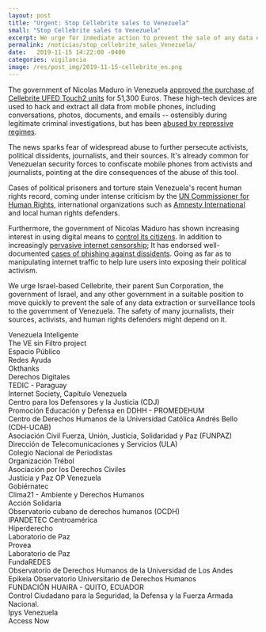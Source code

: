 ```yaml
---
layout: post
title: "Urgent: Stop Cellebrite sales to Venezuela"
small: "Stop Cellebrite sales to Venezuela"
excerpt: We urge for inmediate action to prevent the sale of any data extraction or surveillance tools to the government of Venezuela. The safety of many journalists, their sources, activists, and human rights defenders might depend on it.
permalink: /noticias/stop_cellebrite_sales_Venezuela/
date:   2019-11-15 14:22:00 -0400
categories: vigilancia
image: /res/post_img/2019-11-15-cellebrite_en.png
---
```


The government of Nicolas Maduro in Venezuela [approved the purchase of Cellebrite UFED Touch2 units](http://web.archive.org/web/20191115014106/https://www.vtv.gob.ve/millones-euros-petros-modernizacion-cicpc/) for 51,300 Euros. These high-tech devices are used to hack and extract all data from mobile phones, including conversations, photos, documents, and emails -- ostensibly during legitimate criminal investigations, but has been [abused by repressive regimes](https://www.vice.com/en_us/article/aekqjj/cellebrite-sold-phone-hacking-tech-to-repressive-regimes-data-suggests).

The news sparks fear of widespread abuse to further persecute activists, political dissidents, journalists, and their sources. It's already common for Venezuelan security forces to confiscate mobile phones from activists and journalists, pointing at the dire consequences of the abuse of this tool.

Cases of political prisoners and torture stain Venezuela's recent human rights record, coming under intense criticism by the [UN Commissioner for Human Rights](https://www.ohchr.org/en/NewsEvents/Pages/DisplayNews.aspx?NewsID=24788&LangID=E), international organizations such as [Amnesty International](https://www.amnesty.org/en/latest/news/2019/05/venezuela-crimes-against-humanity-require-response-from-international-justice-system/) and local human rights defenders.

Furthermore, the government of Nicolas Maduro has shown increasing interest in using digital means to [control its citizens](https://www.freedomonthenet.org/country/venezuela/freedom-on-the-net/2019). In addition to increasingly [pervasive internet censorship](https://time.com/5571504/venezuela-internet-press-freedom/); It has endorsed well-documented [cases of phishing against dissidents](https://vesinfiltro.com/noticias/Phishing_by_Venezuelan_government_targets_activists/). Going as far as to manipulating internet traffic to help lure users into exposing their political activism.

We urge Israel-based Cellebrite, their parent Sun Corporation, the government of Israel, and any other government in a suitable position to move quickly to prevent the sale of any data extraction or surveillance tools to the government of Venezuela. The safety of many journalists, their sources, activists, and human rights defenders might depend on it.

Venezuela Inteligente <br />
The VE sin Filtro project<br />
Espacio Público<br />
Redes Ayuda<br />
Okthanks  <br />
Derechos Digitales<br />
TEDIC - Paraguay<br />
Internet Society, Capítulo Venezuela<br />
Centro para los Defensores y la Justicia (CDJ)<br />
Promoción Educación y Defensa en DDHH - PROMEDEHUM<br />
Centro de Derechos Humanos de la Universidad Católica Andrés Bello (CDH-UCAB)<br />
Asociación Civil Fuerza, Unión, Justicia, Solidaridad y Paz (FUNPAZ)<br />
Dirección de Telecomunicaciones y Servicios (ULA)<br />
Colegio Nacional de Periodistas<br />
Organización Trébol<br />
Asociación por los Derechos Civiles<br />
Justicia y Paz OP Venezuela<br />
Gobiérnatec<br />
Clima21 - Ambiente y Derechos Humanos<br />
Acción Solidaria<br />
Observatorio cubano de derechos humanos (OCDH)<br />
IPANDETEC Centroamérica<br />
Hiperderecho<br />
Laboratorio de Paz<br />
Provea<br />
Laboratorio de Paz<br />
FundaREDES<br />
Observatorio de Derechos Humanos de la Universidad de Los Andes<br />
Epikeia Observatorio Universitario de Derechos Humanos<br />
FUNDACIÓN HUAIRA - QUITO, ECUADOR<br />
Control Ciudadano para la Seguridad, la Defensa y la Fuerza Armada Nacional.<br />
Ipys Venezuela<br />
Access Now<br />
